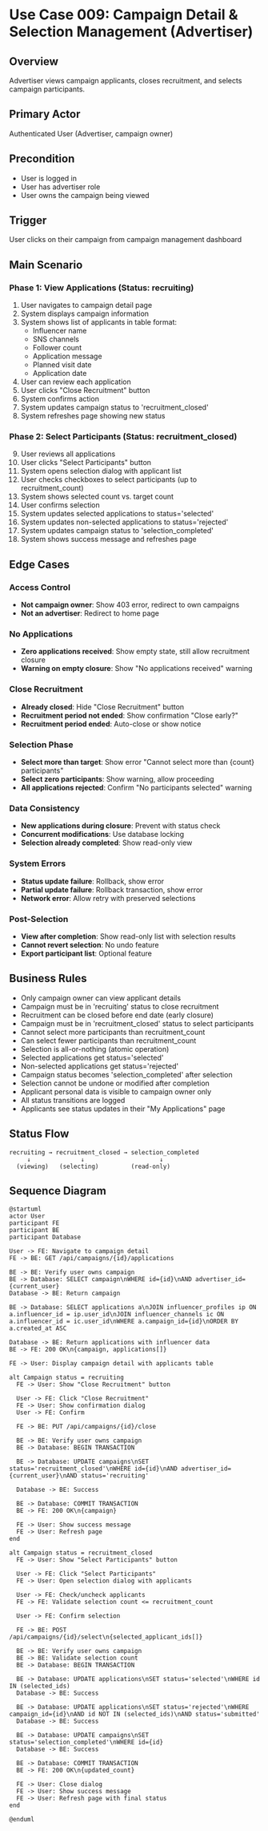 # Use Case 009: Campaign Detail & Selection Management (Advertiser)

## Overview
Advertiser views campaign applicants, closes recruitment, and selects campaign participants.

## Primary Actor
Authenticated User (Advertiser, campaign owner)

## Precondition
- User is logged in
- User has advertiser role
- User owns the campaign being viewed

## Trigger
User clicks on their campaign from campaign management dashboard

## Main Scenario

### Phase 1: View Applications (Status: recruiting)
1. User navigates to campaign detail page
2. System displays campaign information
3. System shows list of applicants in table format:
   - Influencer name
   - SNS channels
   - Follower count
   - Application message
   - Planned visit date
   - Application date
4. User can review each application
5. User clicks "Close Recruitment" button
6. System confirms action
7. System updates campaign status to 'recruitment_closed'
8. System refreshes page showing new status

### Phase 2: Select Participants (Status: recruitment_closed)
9. User reviews all applications
10. User clicks "Select Participants" button
11. System opens selection dialog with applicant list
12. User checks checkboxes to select participants (up to recruitment_count)
13. System shows selected count vs. target count
14. User confirms selection
15. System updates selected applications to status='selected'
16. System updates non-selected applications to status='rejected'
17. System updates campaign status to 'selection_completed'
18. System shows success message and refreshes page

## Edge Cases

### Access Control
- **Not campaign owner**: Show 403 error, redirect to own campaigns
- **Not an advertiser**: Redirect to home page

### No Applications
- **Zero applications received**: Show empty state, still allow recruitment closure
- **Warning on empty closure**: Show "No applications received" warning

### Close Recruitment
- **Already closed**: Hide "Close Recruitment" button
- **Recruitment period not ended**: Show confirmation "Close early?"
- **Recruitment period ended**: Auto-close or show notice

### Selection Phase
- **Select more than target**: Show error "Cannot select more than {count} participants"
- **Select zero participants**: Show warning, allow proceeding
- **All applications rejected**: Confirm "No participants selected" warning

### Data Consistency
- **New applications during closure**: Prevent with status check
- **Concurrent modifications**: Use database locking
- **Selection already completed**: Show read-only view

### System Errors
- **Status update failure**: Rollback, show error
- **Partial update failure**: Rollback transaction, show error
- **Network error**: Allow retry with preserved selections

### Post-Selection
- **View after completion**: Show read-only list with selection results
- **Cannot revert selection**: No undo feature
- **Export participant list**: Optional feature

## Business Rules
- Only campaign owner can view applicant details
- Campaign must be in 'recruiting' status to close recruitment
- Recruitment can be closed before end date (early closure)
- Campaign must be in 'recruitment_closed' status to select participants
- Cannot select more participants than recruitment_count
- Can select fewer participants than recruitment_count
- Selection is all-or-nothing (atomic operation)
- Selected applications get status='selected'
- Non-selected applications get status='rejected'
- Campaign status becomes 'selection_completed' after selection
- Selection cannot be undone or modified after completion
- Applicant personal data is visible to campaign owner only
- All status transitions are logged
- Applicants see status updates in their "My Applications" page

## Status Flow
```
recruiting → recruitment_closed → selection_completed
     ↓              ↓                     ↓
  (viewing)   (selecting)         (read-only)
```

## Sequence Diagram

```plantuml
@startuml
actor User
participant FE
participant BE
participant Database

User -> FE: Navigate to campaign detail
FE -> BE: GET /api/campaigns/{id}/applications

BE -> BE: Verify user owns campaign
BE -> Database: SELECT campaign\nWHERE id={id}\nAND advertiser_id={current_user}
Database -> BE: Return campaign

BE -> Database: SELECT applications a\nJOIN influencer_profiles ip ON a.influencer_id = ip.user_id\nJOIN influencer_channels ic ON a.influencer_id = ic.user_id\nWHERE a.campaign_id={id}\nORDER BY a.created_at ASC

Database -> BE: Return applications with influencer data
BE -> FE: 200 OK\n{campaign, applications[]}

FE -> User: Display campaign detail with applicants table

alt Campaign status = recruiting
  FE -> User: Show "Close Recruitment" button
  
  User -> FE: Click "Close Recruitment"
  FE -> User: Show confirmation dialog
  User -> FE: Confirm
  
  FE -> BE: PUT /api/campaigns/{id}/close
  
  BE -> BE: Verify user owns campaign
  BE -> Database: BEGIN TRANSACTION
  
  BE -> Database: UPDATE campaigns\nSET status='recruitment_closed'\nWHERE id={id}\nAND advertiser_id={current_user}\nAND status='recruiting'
  
  Database -> BE: Success
  
  BE -> Database: COMMIT TRANSACTION
  BE -> FE: 200 OK\n{campaign}
  
  FE -> User: Show success message
  FE -> User: Refresh page
end

alt Campaign status = recruitment_closed
  FE -> User: Show "Select Participants" button
  
  User -> FE: Click "Select Participants"
  FE -> User: Open selection dialog with applicants
  
  User -> FE: Check/uncheck applicants
  FE -> FE: Validate selection count <= recruitment_count
  
  User -> FE: Confirm selection
  
  FE -> BE: POST /api/campaigns/{id}/select\n{selected_applicant_ids[]}
  
  BE -> BE: Verify user owns campaign
  BE -> BE: Validate selection count
  BE -> Database: BEGIN TRANSACTION
  
  BE -> Database: UPDATE applications\nSET status='selected'\nWHERE id IN (selected_ids)
  Database -> BE: Success
  
  BE -> Database: UPDATE applications\nSET status='rejected'\nWHERE campaign_id={id}\nAND id NOT IN (selected_ids)\nAND status='submitted'
  Database -> BE: Success
  
  BE -> Database: UPDATE campaigns\nSET status='selection_completed'\nWHERE id={id}
  Database -> BE: Success
  
  BE -> Database: COMMIT TRANSACTION
  BE -> FE: 200 OK\n{updated_count}
  
  FE -> User: Close dialog
  FE -> User: Show success message
  FE -> User: Refresh page with final status
end

@enduml
```

